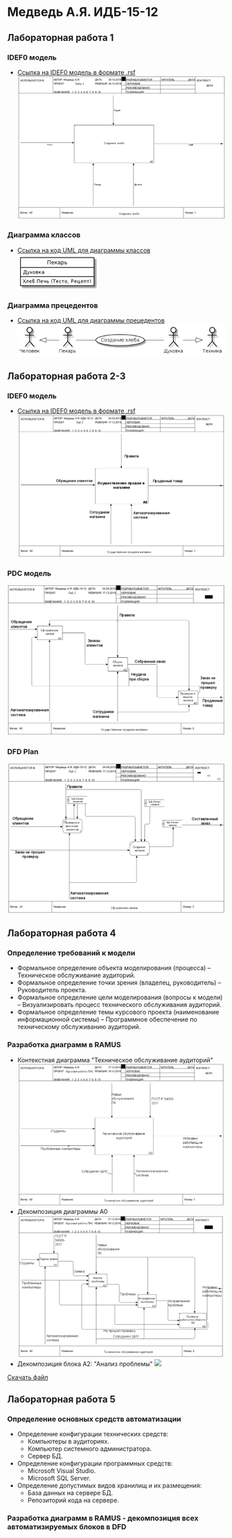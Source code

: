 # Медведь А.Я. ИДБ-15-12

## Лабораторная работа 1
### IDEF0 модель
* [Ссылка на IDEF0 модель в формате .rsf](https://github.com/alekseimedved/design-2018/blob/master/laba1.rsf)
![](https://github.com/alekseimedved/design-2018/blob/master/laba1fixed.png)

### Диаграмма классов
* [Ссылка на код UML для диаграммы классов](https://github.com/alekseimedved/design-2018/blob/master/uml.txt)
![](https://github.com/alekseimedved/design-2018/blob/master/лаб1.png)

### Диаграмма прецедентов
* [Ссылка на код UML для диаграммы прецедентов](https://github.com/alekseimedved/design-2018/blob/master/прец.txt)
![](https://github.com/alekseimedved/design-2018/blob/master/прец.png)


## Лабораторная работа 2-3
### IDEF0 модель
* [Ссылка на IDEF0 модель в формате .rsf](https://github.com/alekseimedved/design-2018/blob/master/pdc.rsf)
![](https://github.com/alekseimedved/design-2018/blob/master/laba2a.png)
### PDC модель
![](https://github.com/alekseimedved/design-2018/blob/master/laba2b.png)
### DFD Plan
![](https://github.com/alekseimedved/design-2018/blob/master/laba2c.png)

## Лабораторная работа 4

### Определение требований к модели
* Формальное определение объекта моделирования (процесса) – Техническое обслуживание аудиторий.
* Формальное определение точки зрения (владелец, руководитель) – Руководитель проекта.
* Формальное определение цели моделирования (вопросы к модели) – Визуализировать процесс технического обслуживания аудиторий.
* Формальное определение темы курсового проекта (наименование информационной системы) – Программное обеспечение по техническому обслуживанию аудиторий.

### Разработка диаграмм в RAMUS

* Контекстная диаграмма "Техническое обслуживание аудиторий"
![](https://github.com/alekseimedved/design-2018/blob/master/kur1.png)
* Декомпозиция диаграммы А0
![](https://github.com/alekseimedved/design-2018/blob/master/kur2.png)
* Декомпозиция блока А2: "Анализ проблемы"
![](https://github.com/alekseimedved/design-2018/blob/master/kur3.png)


[Скачать файл](https://github.com/alekseimedved/design-2018/blob/master/kurs.rsf)

## Лабораторная работа 5

### Определение основных средств автоматизации
* Определение конфигурации технических средств:
  * Компьютеры в аудиториях.
  * Компьютер системного администратора.
  * Сервер БД.
* Определение конфигурации программных средств:
  * Microsoft Visual Studio.
  * Microsoft SQL Server.  
* Определение допустимых видов хранилищ и их размещения:
  * База данных на сервере БД.
  * Репозиторий кода на сервере.
  
### Разработка диаграмм в RAMUS - декомпозиция всех автоматизируемых блоков в DFD



